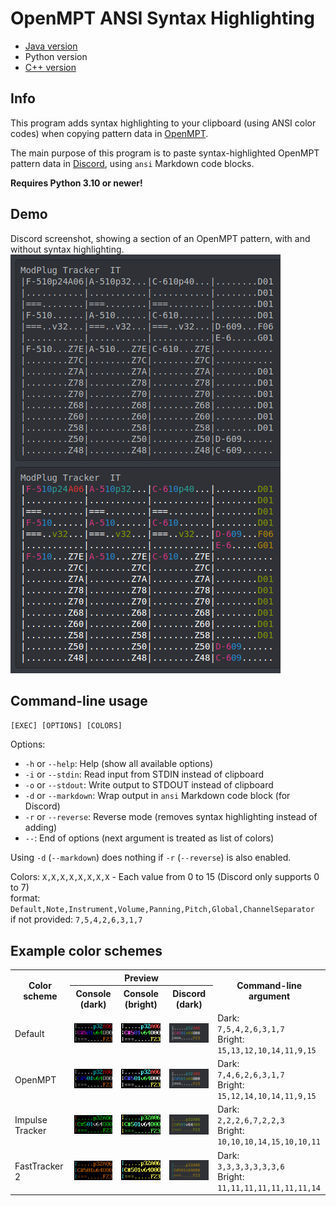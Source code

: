 # OpenMPT ANSI Syntax Highlighting

* [Java version](https://github.com/cs127/mptsh-java)
* Python version
* [C++ version](https://github.com/cs127/mptsh-cpp)

## Info

This program adds syntax highlighting to your clipboard (using ANSI color codes) when copying pattern data in [OpenMPT](https://openmpt.org).

The main purpose of this program is to paste syntax-highlighted OpenMPT pattern data in [Discord](https://discord.com), using `ansi` Markdown code blocks.

**Requires Python 3.10 or newer!**

## Demo

Discord screenshot, showing a section of an OpenMPT pattern, with and without syntax highlighting.
![Screenshot](ASSETS/DEMO.PNG)

## Command-line usage

`[EXEC] [OPTIONS] [COLORS]`

Options:
* `-h` or `--help`: Help (show all available options)
* `-i` or `--stdin`: Read input from STDIN instead of clipboard
* `-o` or `--stdout`: Write output to STDOUT instead of clipboard
* `-d` or `--markdown`: Wrap output in `ansi` Markdown code block (for Discord)
* `-r` or `--reverse`: Reverse mode (removes syntax highlighting instead of adding)
* `--`: End of options (next argument is treated as list of colors)

Using `-d` (`--markdown`) does nothing if `-r` (`--reverse`) is also enabled.

Colors:
`X,X,X,X,X,X,X,X` - Each value from 0 to 15 (Discord only supports 0 to 7)\
format: `Default,Note,Instrument,Volume,Panning,Pitch,Global,ChannelSeparator`\
if not provided: `7,5,4,2,6,3,1,7`

## Example color schemes

<table>
    <tr>
        <th rowspan="2">Color scheme</th>
        <th colspan="3">Preview</th>
        <th rowspan="2">Command-line argument</th>
    </tr>
    <tr>
        <th>Console (dark)</th>
        <th>Console (bright)</th>
        <th>Discord (dark)</th>
    </tr>
    <tr>
        <td>Default</td>
        <td><img src="ASSETS/COLOR/DEF_0.PNG"/></td>
        <td><img src="ASSETS/COLOR/DEF_1.PNG"/></td>
        <td><img src="ASSETS/COLOR/DEF_DIS.PNG"/></td>
        <td>
            Dark:<br/><code>7,5,4,2,6,3,1,7</code><br/>
            Bright:<br/><code>15,13,12,10,14,11,9,15</code>
        </td>
    </tr>
    <tr>
        <td>OpenMPT</td>
        <td><img src="ASSETS/COLOR/MPT_0.PNG"/></td>
        <td><img src="ASSETS/COLOR/MPT_1.PNG"/></td>
        <td><img src="ASSETS/COLOR/MPT_DIS.PNG"/></td>
        <td>
            Dark:<br/><code>7,4,6,2,6,3,1,7</code><br/>
            Bright:<br/><code>15,12,14,10,14,11,9,15</code>
        </td>
    </tr>
    <tr>
        <td>Impulse Tracker</td>
        <td><img src="ASSETS/COLOR/IT_0.PNG"/></td>
        <td><img src="ASSETS/COLOR/IT_1.PNG"/></td>
        <td><img src="ASSETS/COLOR/IT_DIS.PNG"/></td>
        <td>
            Dark:<br/><code>2,2,2,6,7,2,2,3</code><br/>
            Bright:<br/><code>10,10,10,14,15,10,10,11</code>
        </td>
    </tr>
    <tr>
        <td>FastTracker 2</td>
        <td><img src="ASSETS/COLOR/FT2_0.PNG"/></td>
        <td><img src="ASSETS/COLOR/FT2_1.PNG"/></td>
        <td><img src="ASSETS/COLOR/FT2_DIS.PNG"/></td>
        <td>
            Dark:<br/><code>3,3,3,3,3,3,3,6</code><br/>
            Bright:<br/><code>11,11,11,11,11,11,11,14</code>
        </td>
    </tr>
</table>
